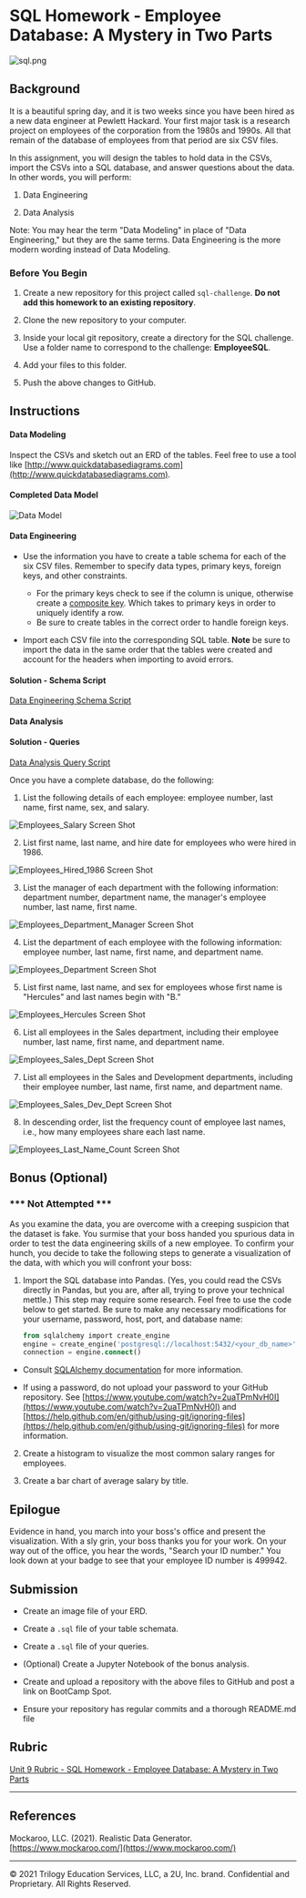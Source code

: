 # SQL Homework - Employee Database: A Mystery in Two Parts

![sql.png](EmployeeSQL/sql.png)

## Background

It is a beautiful spring day, and it is two weeks since you have been hired as a new data engineer at Pewlett Hackard. Your first major task is a research project on employees of the corporation from the 1980s and 1990s. All that remain of the database of employees from that period are six CSV files.

In this assignment, you will design the tables to hold data in the CSVs, import the CSVs into a SQL database, and answer questions about the data. In other words, you will perform:

1. Data Engineering

3. Data Analysis

Note: You may hear the term "Data Modeling" in place of "Data Engineering," but they are the same terms. Data Engineering is the more modern wording instead of Data Modeling.

### Before You Begin

1. Create a new repository for this project called `sql-challenge`. **Do not add this homework to an existing repository**.

2. Clone the new repository to your computer.

3. Inside your local git repository, create a directory for the SQL challenge. Use a folder name to correspond to the challenge: **EmployeeSQL**.

4. Add your files to this folder.

5. Push the above changes to GitHub.

## Instructions

#### Data Modeling

Inspect the CSVs and sketch out an ERD of the tables. Feel free to use a tool like [http://www.quickdatabasediagrams.com](http://www.quickdatabasediagrams.com).

#### Completed Data Model

![Data Model](EmployeeSQL/Images/Employee_DB_DataModel.png)

#### Data Engineering

* Use the information you have to create a table schema for each of the six CSV files. Remember to specify data types, primary keys, foreign keys, and other constraints.

  * For the primary keys check to see if the column is unique, otherwise create a [composite key](https://en.wikipedia.org/wiki/Compound_key). Which takes to primary keys in order to uniquely identify a row.
  * Be sure to create tables in the correct order to handle foreign keys.

* Import each CSV file into the corresponding SQL table. **Note** be sure to import the data in the same order that the tables were created and account for the headers when importing to avoid errors.

#### Solution - Schema Script

[Data Engineering Schema Script](EmployeeSQL/Employee_DB_Schema.sql)

#### Data Analysis

#### Solution - Queries

[Data Analysis Query Script](EmployeeSQL/Employee_DB_Queries.sql)

Once you have a complete database, do the following:

1. List the following details of each employee: employee number, last name, first name, sex, and salary.

![Employees_Salary Screen Shot](EmployeeSQL/Images/Employee_Salary.PNG)

2. List first name, last name, and hire date for employees who were hired in 1986.

![Employees_Hired_1986 Screen Shot](EmployeeSQL/Images/Employee_HireDt_1986.PNG)

3. List the manager of each department with the following information: department number, department name, the manager's employee number, last name, first name.

![Employees_Department_Manager Screen Shot](EmployeeSQL/Images/Employee_Dept_Manager.PNG)

4. List the department of each employee with the following information: employee number, last name, first name, and department name.

![Employees_Department Screen Shot](EmployeeSQL/Images/Employee_Department.PNG)

5. List first name, last name, and sex for employees whose first name is "Hercules" and last names begin with "B."

![Employees_Hercules Screen Shot](EmployeeSQL/Images/Employee_Hercules_B.PNG)

6. List all employees in the Sales department, including their employee number, last name, first name, and department name.

![Employees_Sales_Dept Screen Shot](EmployeeSQL/Images/Employee_Sales_Dept.PNG)

7. List all employees in the Sales and Development departments, including their employee number, last name, first name, and department name.

![Employees_Sales_Dev_Dept Screen Shot](EmployeeSQL/Images/Employee_Sales_Development_Dept.PNG)

8. In descending order, list the frequency count of employee last names, i.e., how many employees share each last name.

![Employees_Last_Name_Count Screen Shot](EmployeeSQL/Images/Employee_LastName_Count.PNG)

## Bonus (Optional)

### *** Not Attempted ***
As you examine the data, you are overcome with a creeping suspicion that the dataset is fake. You surmise that your boss handed you spurious data in order to test the data engineering skills of a new employee. To confirm your hunch, you decide to take the following steps to generate a visualization of the data, with which you will confront your boss:

1. Import the SQL database into Pandas. (Yes, you could read the CSVs directly in Pandas, but you are, after all, trying to prove your technical mettle.) This step may require some research. Feel free to use the code below to get started. Be sure to make any necessary modifications for your username, password, host, port, and database name:

   ```sql
   from sqlalchemy import create_engine
   engine = create_engine('postgresql://localhost:5432/<your_db_name>')
   connection = engine.connect()
   ```

* Consult [SQLAlchemy documentation](https://docs.sqlalchemy.org/en/latest/core/engines.html#postgresql) for more information.

* If using a password, do not upload your password to your GitHub repository. See [https://www.youtube.com/watch?v=2uaTPmNvH0I](https://www.youtube.com/watch?v=2uaTPmNvH0I) and [https://help.github.com/en/github/using-git/ignoring-files](https://help.github.com/en/github/using-git/ignoring-files) for more information.

2. Create a histogram to visualize the most common salary ranges for employees.

3. Create a bar chart of average salary by title.

## Epilogue

Evidence in hand, you march into your boss's office and present the visualization. With a sly grin, your boss thanks you for your work. On your way out of the office, you hear the words, "Search your ID number." You look down at your badge to see that your employee ID number is 499942.

## Submission

* Create an image file of your ERD.

* Create a `.sql` file of your table schemata.

* Create a `.sql` file of your queries.

* (Optional) Create a Jupyter Notebook of the bonus analysis.

* Create and upload a repository with the above files to GitHub and post a link on BootCamp Spot.

* Ensure your repository has regular commits and a thorough README.md file

## Rubric

[Unit 9 Rubric - SQL Homework - Employee Database: A Mystery in Two Parts](https://docs.google.com/document/d/1OksnTYNCT0v0E-VkhIMJ9-iG0_oXNwCZAJlKV0aVMKQ/edit?usp=sharing)

- - -

## References

Mockaroo, LLC. (2021). Realistic Data Generator. [https://www.mockaroo.com/](https://www.mockaroo.com/)

- - -

© 2021 Trilogy Education Services, LLC, a 2U, Inc. brand. Confidential and Proprietary. All Rights Reserved.
